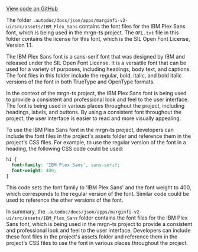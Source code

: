 [View code on GitHub](https://github.com/mrgnlabs/mrgn-ts/.autodoc/docs/json/apps/marginfi-v2-ui/src/assets/IBM_Plex_Sans)

The folder `.autodoc/docs/json/apps/marginfi-v2-ui/src/assets/IBM_Plex_Sans` contains the font files for the IBM Plex Sans font, which is being used in the mrgn-ts project. The `OFL.txt` file in this folder contains the license for this font, which is the SIL Open Font License, Version 1.1.

The IBM Plex Sans font is a sans-serif font that was designed by IBM and released under the SIL Open Font License. It is a versatile font that can be used for a variety of purposes, including headings, body text, and captions. The font files in this folder include the regular, bold, italic, and bold italic versions of the font in both TrueType and OpenType formats.

In the context of the mrgn-ts project, the IBM Plex Sans font is being used to provide a consistent and professional look and feel to the user interface. The font is being used in various places throughout the project, including headings, labels, and buttons. By using a consistent font throughout the project, the user interface is easier to read and more visually appealing.

To use the IBM Plex Sans font in the mrgn-ts project, developers can include the font files in the project's assets folder and reference them in the project's CSS files. For example, to use the regular version of the font in a heading, the following CSS code could be used:

```css
h1 {
  font-family: 'IBM Plex Sans', sans-serif;
  font-weight: 400;
}
```

This code sets the font family to 'IBM Plex Sans' and the font weight to 400, which corresponds to the regular version of the font. Similar code could be used to reference the other versions of the font.

In summary, the `.autodoc/docs/json/apps/marginfi-v2-ui/src/assets/IBM_Plex_Sans` folder contains the font files for the IBM Plex Sans font, which is being used in the mrgn-ts project to provide a consistent and professional look and feel to the user interface. Developers can include these font files in the project's assets folder and reference them in the project's CSS files to use the font in various places throughout the project.
